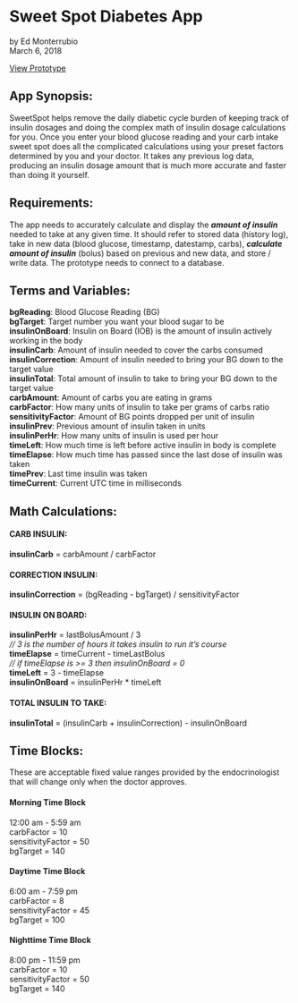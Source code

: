 # Sweet Spot Diabetes App
by Ed Monterrubio</br>
March 6, 2018

<a href="https://framer.cloud/kcoOh" target="_blank">View Prototype</a>

## App Synopsis:
SweetSpot helps remove the daily diabetic cycle burden of keeping track of insulin dosages and doing the complex math of insulin dosage calculations for you. Once you enter your blood glucose reading and your carb intake sweet spot does all the complicated calculations using your preset factors determined by you and your doctor. It takes any previous log data, producing an insulin dosage amount that is much more accurate and faster than doing it yourself.

## Requirements:
The app needs to accurately calculate and display the <strong><i>amount of insulin</i></strong> needed to take at any given time. It should refer to stored data (history log), take in new data (blood glucose, timestamp, datestamp, carbs), <strong><i>calculate amount of insulin</i></strong> (bolus) based on previous and new data, and store / write data. The prototype needs to connect to a database.

## Terms and Variables:
<strong>bgReading</strong>: Blood Glucose Reading (BG)</br>
<strong>bgTarget</strong>: Target number you want your blood sugar to be</br>
<strong>insulinOnBoard</strong>: Insulin on Board (IOB) is the amount of insulin actively working in the body</br>
<strong>insulinCarb</strong>: Amount of insulin needed to cover the carbs consumed</br>
<strong>insulinCorrection</strong>: Amount of insulin needed to bring your BG down to the target value</br>
<strong>insulinTotal</strong>: Total amount of insulin to take to bring your BG down to the target value</br>
<strong>carbAmount</strong>: Amount of carbs you are eating in grams</br>
<strong>carbFactor</strong>: How many units of insulin to take per grams of carbs ratio</br>
<strong>sensitivityFactor</strong>: Amount of BG points dropped per unit of insulin</br>
<strong>insulinPrev</strong>: Previous amount of insulin taken in units</br>
<strong>insulinPerHr</strong>: How many units of insulin is used per hour</br>
<strong>timeLeft</strong>: How much time is left before active insulin in body is complete</br>
<strong>timeElapse</strong>: How much time has passed since the last dose of insulin was taken</br>
<strong>timePrev</strong>: Last time insulin was taken</br>
<strong>timeCurrent</strong>: Current UTC time in milliseconds

## Math Calculations:
#### CARB INSULIN:
<strong>insulinCarb</strong> = carbAmount / carbFactor

#### CORRECTION INSULIN:
<strong>insulinCorrection</strong> = (bgReading - bgTarget) / sensitivityFactor

#### INSULIN ON BOARD:
<strong>insulinPerHr</strong> = lastBolusAmount / 3</br>
<i>// 3 is the number of hours it takes insulin to run it’s course</i></br>
<strong>timeElapse</strong> = timeCurrent - timeLastBolus</br>
<i>// if timeElapse is >= 3 then insulinOnBoard = 0</i></br>
<strong>timeLeft</strong> = 3 - timeElapse</br>
<strong>insulinOnBoard</strong> = insulinPerHr * timeLeft

#### TOTAL INSULIN TO TAKE:
<strong>insulinTotal</strong> = (insulinCarb + insulinCorrection) - insulinOnBoard

## Time Blocks:
These are acceptable fixed value ranges provided by the endocrinologist that will change only when the doctor approves.

#### Morning Time Block
12:00 am - 5:59 am</br>
carbFactor = 10</br>
sensitivityFactor = 50</br>
bgTarget = 140

#### Daytime Time Block
6:00 am - 7:59 pm</br>
carbFactor = 8</br>
sensitivityFactor = 45</br>
bgTarget = 100

#### Nighttime Time Block
8:00 pm - 11:59 pm</br>
carbFactor = 10</br>
sensitivityFactor = 50</br>
bgTarget = 140
